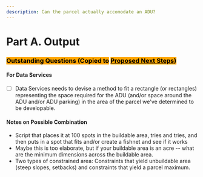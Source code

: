 ```yaml
---
description: Can the parcel actually accomodate an ADU?
---
```


# Part A. Output

### <mark style="background-color:orange;">Outstanding Questions (Copied to</mark> [<mark style="background-color:orange;">Proposed Next Steps</mark>](../../project-management/proposed-next-steps.md)<mark style="background-color:orange;">)</mark>

#### For Data Services

* [ ] Data Services needs to devise a method to fit a rectangle (or rectangles) representing the space required for the ADU (and/or space around the ADU and/or ADU parking) in the area of the parcel we've determined to be developable.

#### Notes on Possible Combination

* Script that places it at 100 spots in the buildable area, tries and tries, and then puts in a spot that fits and/or create a fishnet and see if it works
* Maybe this is too elaborate, but if your buildable area is an acre -- what are the minimum dimensions across the buildable area.
* Two types of constrained area: Constraints that yield unbuildable area (steep slopes, setbacks) and constraints that yield a parcel maximum.

